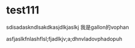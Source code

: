 # test111
sdisadaskndlsakdkasjdlkjaslkj
我是gallon的vophan

asfjaslkfnlashflsl;fjadlkjv;a;dhnvladovphadopuh
